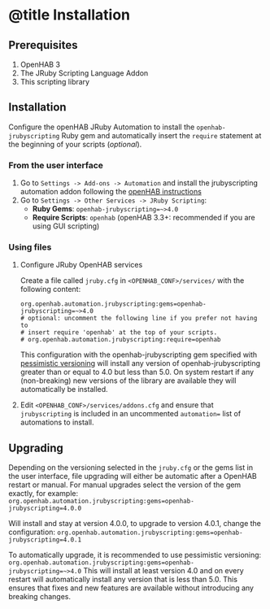 # @title Installation

## Prerequisites

1. OpenHAB 3
2. The JRuby Scripting Language Addon
3. This scripting library

## Installation

Configure the openHAB JRuby Automation to install the `openhab-jrubyscripting` Ruby gem and automatically 
insert the `require` statement at the beginning of your scripts (_optional_).

### From the user interface

1. Go to `Settings -> Add-ons -> Automation` and install the jrubyscripting automation addon following the [openHAB instructions](https://www.openhab.org/docs/configuration/addons.html) 
2. Go to `Settings -> Other Services -> JRuby Scripting`:
   * **Ruby Gems**: `openhab-jrubyscripting=~>4.0`
   * **Require Scripts**: `openhab` (openHAB 3.3+: recommended if you are using GUI scripting)

### Using files

1. Configure JRuby OpenHAB services
   
   Create a file called `jruby.cfg` in `<OPENHAB_CONF>/services/` with the following content:
   ```
   org.openhab.automation.jrubyscripting:gems=openhab-jrubyscripting=~>4.0
   # optional: uncomment the following line if you prefer not having to 
   # insert require 'openhab' at the top of your scripts.
   # org.openhab.automation.jrubyscripting:require=openhab
   ```

   This configuration with the openhab-jrubyscripting gem specified with [pessimistic versioning](https://thoughtbot.com/blog/rubys-pessimistic-operator) will install any version of openhab-jrubyscripting greater than or equal to 4.0 but less than 5.0. On system restart if any (non-breaking) new versions of the library are available they will automatically be installed.
2. Edit `<OPENHAB_CONF>/services/addons.cfg` and ensure that `jrubyscripting` is included in an uncommented `automation=` list of automations to install.  

## Upgrading

Depending on the versioning selected in the `jruby.cfg` or the gems list in the user interface, file upgrading will either be automatic after a OpenHAB restart or manual.  For manual upgrades select the version of the gem exactly, for example:
`org.openhab.automation.jrubyscripting:gems=openhab-jrubyscripting=4.0.0`

Will install and stay at version 4.0.0, to upgrade to version 4.0.1, change the configuration:
`org.openhab.automation.jrubyscripting:gems=openhab-jrubyscripting=4.0.1`

To automatically upgrade, it is recommended to use pessimistic versioning:
`org.openhab.automation.jrubyscripting:gems=openhab-jrubyscripting=~>4.0`
This will install at least version 4.0 and on every restart will automatically install any version that is less than 5.0. This ensures that fixes and new features are available without introducing any breaking changes.
